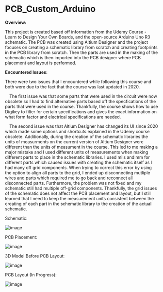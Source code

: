 # PCB_Custom_Arduino

**Overview:**  
    
  This project is created based off information from the Udemy Course - Learn to Design Your Own Boards, and the open-source Arduino Uno R3 schematic. The PCB was created using Altium Designer and the project focuses on creating a schematic library from scratch and creating footprints in the PCB library from scratch. Then the parts are used in the making of the schematic which is then imported into the PCB designer where PCB placement and layout is performed.

**Encountered Issues:** 

  There were two issues that I encountered while following this course and both were due to the fact that the course was last updated in 2020. 
    
&emsp;The first issue was that some parts that were used in the circuit were now obsolete so I had to find alternative parts based off the specfications of the parts that were used in the course. Thankfully, the course shows how to use Digikey to filter for certain specifications and gives the exact information on what form factor and electrical specifications are needed.        
    
&emsp;The second issue was that Altium Designer has changed its UI since 2020 which made some options and shortcuts explained in the Udemy course obsolete. Additionally, during the creation of the schematic libraries the units of measurments on the current version of Altium Designer were different than the units of measument in the course. This led to me making a major mistake and I used different units of measurements when making different parts to place in the schematic libraries. I used mils and mm for different parts which caused issues with creating the schematic itself as I had many off grid components. When trying to correct this error by using the option to align all parts to the grid, I ended up disconnecting mutliple wires and parts which required me to go back and reconnect all disconnected parts. Furthermore, the problem was not fixed and my schematic still had multiple off-grid components. Thankfully, the grid issues of the schematic does not affect the PCB placement and layout, but I still learned that I need to keep the measurement units consistent between the creating of each part in the schematic library to the creation of the actual schematic.

Schematic:

![image](https://github.com/Hayden-Cao/PCB_Custom_Arduino/assets/130268332/8acf9905-d22f-4fce-bfde-3b03639fa933)


PCB Placement:

![image](https://github.com/Hayden-Cao/PCB_Custom_Arduino/assets/130268332/13e063b1-6665-4eac-a857-496654f282b5)


3D Model Before PCB Layout:

![image](https://github.com/Hayden-Cao/PCB_Custom_Arduino/assets/130268332/40ce8599-3114-4991-949c-761897c8bd4c)


PCB Layout (In Progress):

![image](https://github.com/user-attachments/assets/72e230e3-88a2-4bff-a28c-a13a4d5d1ef6)



